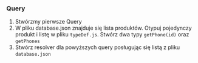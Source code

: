 ### Query ###

1. Stwórzmy pierwsze Query
2. W pliku database.json znajduje się lista produktów. Otypuj pojedynczy produkt i listę w pliku `typeDef.js`. Stwórz dwa typy `getPhone(id)` oraz `getPhones`
3. Stwórz resolver dla powyższych query posługując się listą z pliku `database.json`